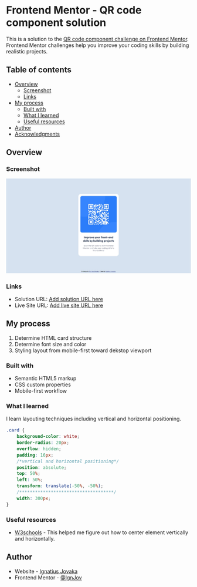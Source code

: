 # Frontend Mentor - QR code component solution

This is a solution to the [QR code component challenge on Frontend Mentor](https://www.frontendmentor.io/challenges/qr-code-component-iux_sIO_H). Frontend Mentor challenges help you improve your coding skills by building realistic projects.

## Table of contents

-   [Overview](#overview)
    -   [Screenshot](#screenshot)
    -   [Links](#links)
-   [My process](#my-process)
    -   [Built with](#built-with)
    -   [What I learned](#what-i-learned)
    -   [Useful resources](#useful-resources)
-   [Author](#author)
-   [Acknowledgments](#acknowledgments)

## Overview

### Screenshot

![](./QR_code_component_capture.jpeg)

### Links

-   Solution URL: [Add solution URL here](https://your-solution-url.com)
-   Live Site URL: [Add live site URL here](https://your-live-site-url.com)

## My process

1. Determine HTML card structure
2. Determine font size and color
3. Styling layout from mobile-first toward dekstop viewport

### Built with

-   Semantic HTML5 markup
-   CSS custom properties
-   Mobile-first workflow

### What I learned

I learn layouting techniques including vertical and horizontal positioning.

```css
.card {
    background-color: white;
    border-radius: 20px;
    overflow: hidden;
    padding: 16px;
    /*vertical and horizontal positioning*/
    position: absolute;
    top: 50%;
    left: 50%;
    transform: translate(-50%, -50%);
    /************************************/
    width: 300px;
}
```

### Useful resources

-   [W3schools](https://www.w3schools.com/howto/howto_css_center-vertical.asp) - This helped me figure out how to center element vertically and horizontally.

## Author

-   Website - [Ignatius Jovaka](https://ignjov.github.io/LnT-Personal-Portofolio/)
-   Frontend Mentor - [@IgnJov](https://www.frontendmentor.io/profile/IgnJov)
